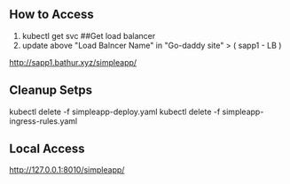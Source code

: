 
 ## How to Access
1) kubectl get svc   ##Get load balancer
2) update above "Load Balncer Name" in  "Go-daddy site"   >  ( sapp1 - LB )

http://sapp1.bathur.xyz/simpleapp/

## Cleanup Setps

kubectl delete -f simpleapp-deploy.yaml
kubectl delete -f simpleapp-ingress-rules.yaml

## Local Access
http://127.0.0.1:8010/simpleapp/